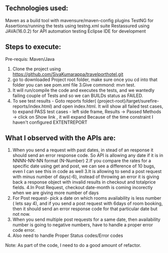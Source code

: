 Technologies used:
------------------
Maven as a build tool with mavensure/maven-config plugins
TestNG for Assertions/running the tests using testng.xml suite
Restassured using JAVA(16.0.2) for API automation testing
Eclipse IDE for development

Steps to execute:
-----------------
Pre-requis: Maven/Java
1. Clone the project using https://github.com/SivaKumarappa/travelporthotel.git
2. go to downloaded Project root folder, make sure once you cd into that folder you can see pom.xml file
3.Give commond: mvn test.
4. It will run/compile the code and executes the tests, and we wantedly failing couple of Tests and so we can BUILDs status as FAILED.
5. To see test results - Goto reports folder( {project-root}/target/surefire-reports/index.html) and open index.html. It will show all failed test cases, to expand PASS test cases - left side frame, Results -> Passed Methods -> click on Show link , it will expand
Because of the time constraint I haven't configured EXTENTREPORT

What I observed with the APIs are:
----------------------------------
1. When you send a request with past dates, in stead of an response it should send an error response code. So API is allowing any date if it is in NNNN-NN-NN format (N-Number)
2.If you compare the rates for a specific date using get and post, we can see a difference of 10 bugs, even I can see this in code as well
3.It is allowing to send a post request with minus number of days(-6), instead of throwing an error it is giving back a response object with invalid results in checkout and totalprice fields.
4.In Post Request, checkout date-month is coming incorectly when we are giving more number of days
5. For Post request- pick a date on which rooms availability is less number ( lets say 4), and if you send a post request with 6days of room booking, then it should send an error response code for that particular date but not now.
6. When you send multiple post requests for a same date, then availability number is going to negative numbers, have to handle a proper error code error.
7. Also need to handle Proper Status codes/Error codes

Note: As part of the code, I need to do a good amount of refactor.
